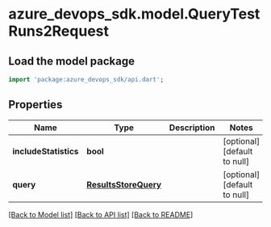 # azure_devops_sdk.model.QueryTestRuns2Request

## Load the model package
```dart
import 'package:azure_devops_sdk/api.dart';
```

## Properties
Name | Type | Description | Notes
------------ | ------------- | ------------- | -------------
**includeStatistics** | **bool** |  | [optional] [default to null]
**query** | [**ResultsStoreQuery**](ResultsStoreQuery.md) |  | [optional] [default to null]

[[Back to Model list]](../README.md#documentation-for-models) [[Back to API list]](../README.md#documentation-for-api-endpoints) [[Back to README]](../README.md)


